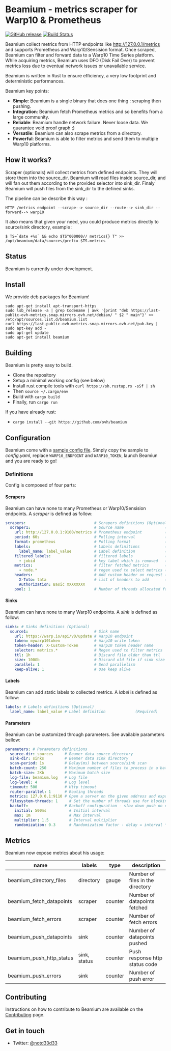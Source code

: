 # Beamium - metrics scraper for Warp10 & Prometheus

[![GitHub release](https://img.shields.io/github/release/ovh/beamium.svg)]()
[![Build Status](https://travis-ci.org/ovh/beamium.svg?branch=master)](https://travis-ci.org/ovh/beamium)

Beamium collect metrics from HTTP endpoints like http://127.0.0.1/metrics and supports Prometheus and Warp10/Sensision format. Once scraped, Beamium can filter and forward data to a Warp10 Time Series platform. While acquiring metrics, Beamium uses DFO (Disk Fail Over) to prevent metrics loss due to eventual network issues or unavailable service.

Beamium is written in Rust to ensure efficiency, a very low footprint and deterministic performances.

Beamium key points:
 - **Simple**: Beamium is a single binary that does one thing : scraping then pushing.
 - **Integration**: Beamium fetch Prometheus metrics and so benefits from a large community.
 - **Reliable**: Beamium handle network failure. Never loose data. We guarantee void proof graph ;)
 - **Versatile**: Beamium can also scrape metrics from a directory.
 - **Powerful**: Beamium is able to filter metrics and send them to multiple Warp10 platforms.

## How it works?

Scraper (optionals) will collect metrics from defined endpoints. They will store them into the source_dir.
Beamium will read files inside source_dir, and will fan out them according to the provided selector into sink_dir.
Finaly Beamium will push files from the sink_dir to the defined sinks.

The pipeline can be describe this way :

    HTTP /metrics endpoint --scrape--> source_dir --route--> sink_dir --forward--> warp10

It also means that given your need, you could produce metrics directly to source/sink directory, example :

    $ TS=`date +%s` && echo $TS"000000// metrics{} T" >> /opt/beamium/data/sources/prefix-$TS.metrics

## Status
Beamium is currently under development.

## Install
We provide deb packages for Beamium!
```
sudo apt-get install apt-transport-https
sudo lsb_release -a | grep Codename | awk '{print "deb https://last-public-ovh-metrics.snap.mirrors.ovh.net/debian/ " $2 " main"}' >> /etc/apt/sources.list.d/beamium.list
curl https://last-public-ovh-metrics.snap.mirrors.ovh.net/pub.key | sudo apt-key add -
sudo apt-get update
sudo apt-get install beamium
```

## Building
Beamium is pretty easy to build.
 - Clone the repository
 - Setup a minimal working config (see below)
 - Install rust compile tools with `curl https://sh.rustup.rs -sSf | sh`
 - Then `source ~/.cargo/env`
 - Build with `cargo build`
 - Finally, run `cargo run`

If you have already rust:
 - `cargo install --git https://github.com/ovh/beamium`

## Configuration
Beamium come with a [sample config file](config.sample.yaml). Simply copy the sample to *config.yaml*, replace `WARP10_ENDPOINT` and `WARP10_TOKEN`, launch Beamiun and you are ready to go!

### Definitions
Config is composed of four parts:

#### Scrapers
Beamium can have none to many Prometheus or Warp10/Sensision endpoints. A *scraper* is defined as follow:
``` yaml
scrapers:                              # Scrapers definitions (Optional)
  scraper1:                            # Source name                  (Required)
    url: http://127.0.0.1:9100/metrics # Prometheus endpoint          (Required)
    period: 60s                        # Polling interval             (Required)
    format: prometheus                 # Polling format               (Optional, default: prometheus, value: [prometheus, sensision])
    labels:                            # Labels definitions           (Optional)
      label_name: label_value          # Label definition             (Required)
    filtered_labels:                   # filtered labels              (optional)
      - jobid                          # key label which is removed   (required)
    metrics:                           # filter fetched metrics       (optional)
      - node.*                         # regex used to select metrics (required)
    headers:                           # Add custom header on request (Optional)
      X-Toto: tata                     # list of headers to add       (Optional)
      Authorization: Basic XXXXXXXX
    pool: 1                            # Number of threads allocated for the scraper (Optionnal)
```

#### Sinks
Beamium can have none to many Warp10 endpoints. A *sink* is defined as follow:
``` yaml
sinks: # Sinks definitions (Optional)
  source1:                             # Sink name                                (Required)
    url: https://warp.io/api/v0/update # Warp10 endpoint                          (Required)
    token: mywarp10token               # Warp10 write token                       (Required)
    token-header: X-Custom-Token       # Warp10 token header name                 (Optional, default: X-Warp10-Token)
    selector: metrics.*                # Regex used to filter metrics             (Optional, default: None)
    ttl: 1h                            # Discard file older than ttl              (Optional, default: 3600)
    size: 100Gb                        # Discard old file if sink size is greater (Optional, default: 1073741824)
    parallel: 1                        # Send parallelism                         (Optional, default: 1)
    keep-alive: 1                      # Use keep alive                           (Optional, default: 1)
```

#### Labels
Beamium can add static labels to collected metrics. A *label* is defined as follow:
``` yaml
labels: # Labels definitions (Optional)
  label_name: label_value # Label definition             (Required)
```

#### Parameters
Beamium can be customized through parameters. See available parameters bellow:
``` yaml
parameters: # Parameters definitions                                                                  (Optional)
  source-dir: sources     # Beamer data source directory                                                  (Optional, default: sources)
  sink-dir: sinks         # Beamer data sink directory                                                    (Optional, default: sinks)
  scan-period: 1s         # Delay(ms) between source/sink scan                                            (Optional, default: 1000)
  batch-count: 250        # Maximum number of files to process in a batch                                 (Optional, default: 250)
  batch-size: 2Kb         # Maximum batch size                                                            (Optional, default: 200000)
  log-file: beamium.log   # Log file                                                                      (Optional, default: beamium.log)
  log-level: 4            # Log level                                                                     (Optional, default: info)
  timeout: 500            # Http timeout                                                                  (Optional, default: 500)
  router-parallel: 1      # Routing threads                                                               (Optional, default: 1)
  metrics: 127.0.0.1:9110 # Open a server on the given address and expose a prometheus /metrics endpoint  (Optional, default: none)
  filesystem-threads: 1     # Set the number of threads use for blocking treatment per scraper, sink and router (Optional, default: 1)
  backoff:                # Backoff configuration - slow down push on errors                              (Optional)
    initial: 500ms          # Initial interval                                                              (Optional, default: 500ms)
    max: 1m                 # Max interval                                                                  (Optional, default: 1m)
    multiplier: 1.5         # Interval multiplier                                                           (Optional, default: 1.5)
    randomization: 0.3      # Randomization factor - delay = interval * 0.3                                 (Optional, default: 0.3)
```

## Metrics
Beamium now expose metrics about his usage:

| name                     | labels       | type    | description                      |
| ------------------------ | ------------ | ------- | -------------------------------- |
| beamium_directory_files  | directory    | gauge   | Number of files in the directory |
| beamium_fetch_datapoints | scraper      | counter | Number of datapoints fetched     |
| beamium_fetch_errors     | scraper      | counter | Number of fetch errors           |
| beamium_push_datapoints  | sink         | counter | Number of datapoints pushed      |
| beamium_push_http_status | sink, status | counter | Push response http status code   |
| beamium_push_errors      | sink         | counter | Number of push error             |

## Contributing
Instructions on how to contribute to Beamium are available on the [Contributing][Contributing] page.

## Get in touch

- Twitter: [@notd33d33](https://twitter.com/notd33d33)

[Contributing]: CONTRIBUTING.md
